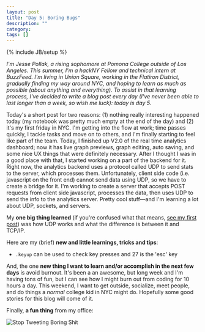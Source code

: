 ```yaml
---
layout: post
title: "Day 5: Boring Bugs"
description: ""
category: 
tags: []
---
```

{% include JB/setup %}

*I'm Jesse Pollak, a rising sophomore at Pomona College outside of Los Angeles. This summer, I'm a hackNY Fellow and technical intern at BuzzFeed. I'm living in Union Square, working in the Flatiron District, gradually finding my way around NYC, and hoping to learn as much as possible (about anything and everything). To assist in that learning process, I've decided to write a blog post every day (I've never been able to last longer than a week, so wish me luck): today is day 5.*

Today's a short post for two reasons: (1) nothing really interesting happened today (my notebook was pretty much empty at the end of the day) and (2) it's my first friday in NYC. I'm getting into the flow at work; time passes quickly, I tackle tasks and move on to others, and I'm finally starting to feel like part of the team. Today, I finished up V2.0 of the real time analytics dashboard; now it has live graph previews, graph editing, auto saving, and some nice UX things that were definitely necessary. After I thought I was in a good place with that, I started working on a part of the backend for it. Right now, the analytics backend uses a protocol called UDP to send stats to the server, which processes them. Unfortunately, client side code (i.e. javascript on the front end) cannot send data using UDP, so we have to create a bridge for it. I'm working to create a server that accepts POST requests from client side javascript, processes the data, then uses UDP to send the info to the analytics server. Pretty cool stuff—and I'm learning a lot about UDP, sockets, and servers.

My **one big thing learned** (if you're confused what that means, [see my first post](http://jpollak92.github.com/2012/05/21/day-1-dont-be-afraid-to-ask-questions/)) was how UDP works and what the difference is between it and TCP/IP.

Here are my (brief) **new and little learnings, tricks and tips**:

* `.keyup` can be used to check key presses and 27 is the 'esc' key

And, the one **new thing I want to learn and/or accomplish in the next few days** is avoid burnout. It's been a an awesome, but long week and I'm having tons of fun, but I can see how I might burn out from coding for 10 hours a day. This weekend, I want to get outside, socialize, meet people, and do things a *normal* college kid in NYC might do. Hopefully some good stories for this blog will come of it.

Finally, **a fun thing** from my office:

![Stop Tweeting Boring Shit](http://distilleryimage10.instagram.com/b425ca3aa6bf11e1aebc1231381b647a_7.jpg)